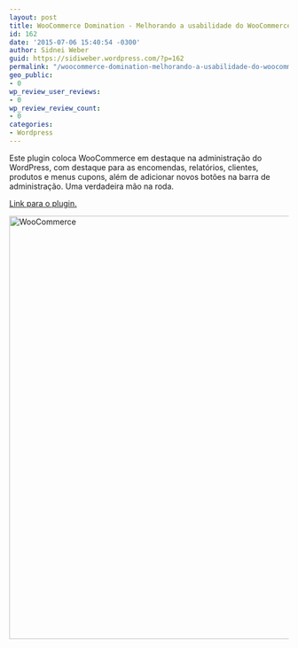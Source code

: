 ```yaml
---
layout: post
title: WooCommerce Domination - Melhorando a usabilidade do WooCommerce
id: 162
date: '2015-07-06 15:40:54 -0300'
author: Sidnei Weber
guid: https://sidiweber.wordpress.com/?p=162
permalink: "/woocommerce-domination-melhorando-a-usabilidade-do-woocommerce/"
geo_public:
- 0
wp_review_user_reviews:
- 0
wp_review_review_count:
- 0
categories:
- Wordpress
---
```


Este plugin coloca WooCommerce em destaque na administração do WordPress, com destaque para as encomendas, relatórios, clientes, produtos e menus cupons, além de adicionar novos botões na barra de administração. Uma verdadeira mão na roda.

[Link para o plugin.](http://wordpress.org/plugins/woocommerce-domination/)

<a href="http://sidneiweber.site11.com/assets/img/uploads/2014/03/screenshot-1.png" target="_blank"><img class="alignnone size-full wp-image-209" src="http://sidneiweber.site11.com/assets/img/uploads/2014/03/screenshot-1.png" alt="WooCommerce" width="920" height="764" /></a>
